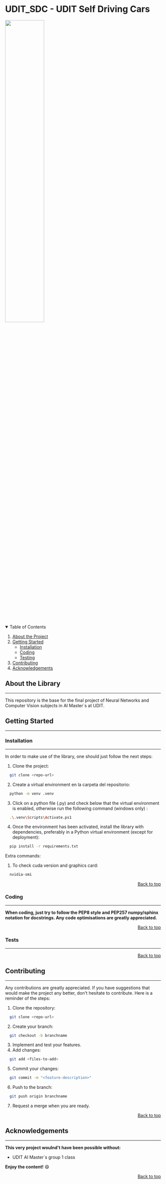 # UDIT_SDC - UDIT Self Driving Cars

<div style="text-align:left"><img width="50%" src="./img/sdc.jpg" /></div>

<div id="top"></div>

<!-- TOC -->
<details open=true>
  <summary>Table of Contents</summary>
  <ol>
    <li>
      <a href="#about-the-project">About the Project</a>
    </li>
    <li>
      <a href="#getting-started">Getting Started</a>
      <ul>
        <li><a href="#installation">Installation</a></li>
        <li><a href="#coding">Coding</a></li>
        <li><a href="#testing">Testing</a></li>
      </ul>
    </li>
    <li><a href="#contributing">Contributing</a></li>
    <li><a href="#acknowledgements">Acknowledgements</a></li>
  </ol>
</details>
<!-- /TOC -->


<!-- ABOUT -->
## **About the Library**
------------------------

This repository is the base for the final project of Neural Networks and Computer Vision subjects in AI Master´s at UDIT.

<!-- <center>

<img src="img/avutils.png" alt="drawing" width="500"/>

</center>


<p align="right"><a href="#top">Back to top</a></p> -->


<!-- START -->
## **Getting Started**
-----------------------

### **Installation**
-------------------
In order to make use of the library, one should just follow the next steps:

1. Clone the project:
```bash
  git clone <repo-url>
```

2. Create a virtual environment en la carpeta del repositorio:
```bash
  python -m venv .venv

```

3.  Click on a python file (.py) and check below that the virtual environment is enabled, otherwise run the following command (windows only)  :
```bash
  .\.venv\Scripts\Activate.ps1

```

4. Once the environment has been activated, install the library with dependencies, preferably in a Python virtual environment (except for deployment):
```bash
  pip install -r requirements.txt

```

Extra commands:

1. To check cuda version and graphics card:
```bash
  nvidia-smi

```

<p align="right"><a href="#top">Back to top</a></p>

### **Coding**
-------------------

**When coding, just try to follow the PEP8 style and PEP257 numpy/sphinx notation for docstrings. Any code optimisations are greatly appreciated.**

<p align="right"><a href="#top">Back to top</a></p>

### **Tests**
-------------------

<p align="right"><a href="#top">Back to top</a></p>


<!-- CONTRIBUTING -->
## **Contributing**
--------------------

Any contributions are greatly appreciated. If you have suggestions that would make the project any better, don't hesitate to contribute. Here is a reminder of the steps:

1. Clone the repository:
```bash
  git clone <repo-url>
```
2. Create your branch:
```bash
  git checkout -b branchname
```
3. Implement and test your features.
4. Add changes:
```bash
  git add <files-to-add>
```
5. Commit your changes:
```bash
  git commit -m "<feature-description>"
```
6. Push to the branch: 
```bash
  git push origin branchname
```
7. Request a merge when you are ready.


<p align="right"><a href="#top">Back to top</a></p>
<!-- /CONTRIBUTING -->


<!-- ACKNOWL -->
## **Acknowledgements**
-----------------------
**This very project woulnd't have been possible without:**

* UDIT AI Master´s group 1 class 

**Enjoy the content!** 😄

<p align="right"><a href="#top">Back to top</a></p>
<!-- /ACKNOWL -->

